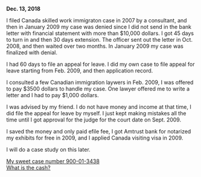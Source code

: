 
**Dec. 13, 2018**<br>

I filed Canada skilled work immigraton case in 2007 by a consultant, and then in January 2009 my case was denied since I did not send in the bank letter with financial statement with more than $10,000 dollars. I got 45 days to turn in and then 30 days extension. The officer sent out the letter in Oct. 2008, and then waited over two months. In January 2009 my case was finalized with denial. 

I had 60 days to file an appeal for leave. I did my own case to file appeal for leave starting from Feb. 2009, and then application record. 

I consulted a few Canadian immigration laywers in Feb. 2009, I was offered to pay $3500 dollars to handle my case. One lawyer offered me to write a letter and I had to pay $1,000 dollars. 

I was advised by my friend. I do not have money and income at that time, I did file the appeal for leave by myself. I just kept making mistakes all the time until I got approval for the judge for the court date on Sept. 2009. 

I saved the money and only paid efile fee, I got Amtrust bank for notarized my exhibits for free in 2009, and I applied Canada visiting visa in 2009. 

I will do a case study on this later. <br>


[My sweet case number 900-01-3438](http://juliachencoding.blogspot.com/2018/09/my-sweet-case-number-900-01-3438.html)<br>
[What is the cash?](http://juliachencoding.blogspot.com/2018/11/what-is-cash.html)<br>

